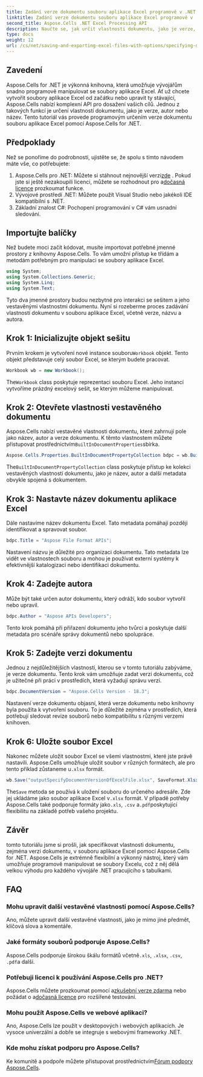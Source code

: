 ```yaml
---
title: Zadání verze dokumentu souboru aplikace Excel programově v .NET
linktitle: Zadání verze dokumentu souboru aplikace Excel programově v .NET
second_title: Aspose.Cells .NET Excel Processing API
description: Naučte se, jak určit vlastnosti dokumentu, jako je verze, autor a název, v souboru aplikace Excel programově pomocí Aspose.Cells for .NET pomocí podrobných pokynů.
type: docs
weight: 12
url: /cs/net/saving-and-exporting-excel-files-with-options/specifying-document-version-of-excel-file/
---
```

## Zavedení
Aspose.Cells for .NET je výkonná knihovna, která umožňuje vývojářům snadno programově manipulovat se soubory aplikace Excel. Ať už chcete vytvořit soubory aplikace Excel od začátku nebo upravit ty stávající, Aspose.Cells nabízí komplexní API pro dosažení vašich cílů. Jednou z takových funkcí je určení vlastností dokumentu, jako je verze, autor nebo název. Tento tutoriál vás provede programovým určením verze dokumentu souboru aplikace Excel pomocí Aspose.Cells for .NET.
## Předpoklady
Než se ponoříme do podrobností, ujistěte se, že spolu s tímto návodem máte vše, co potřebujete:
1.  Aspose.Cells pro .NET: Můžete si stáhnout nejnovější verzi[zde](https://releases.aspose.com/cells/net/) . Pokud jste si ještě nezakoupili licenci, můžete se rozhodnout pro a[dočasná licence](https://purchase.aspose.com/temporary-license/) prozkoumat funkce.
2. Vývojové prostředí .NET: Můžete použít Visual Studio nebo jakékoli IDE kompatibilní s .NET.
3. Základní znalost C#: Pochopení programování v C# vám usnadní sledování.
## Importujte balíčky
Než budete moci začít kódovat, musíte importovat potřebné jmenné prostory z knihovny Aspose.Cells. To vám umožní přístup ke třídám a metodám potřebným pro manipulaci se soubory aplikace Excel.
```csharp
using System;
using System.Collections.Generic;
using System.Linq;
using System.Text;
```
Tyto dva jmenné prostory budou nezbytné pro interakci se sešitem a jeho vestavěnými vlastnostmi dokumentu.
Nyní si rozeberme proces zadávání vlastností dokumentu v souboru aplikace Excel, včetně verze, názvu a autora.
## Krok 1: Inicializujte objekt sešitu
 Prvním krokem je vytvoření nové instance souboru`Workbook` objekt. Tento objekt představuje celý soubor Excel, se kterým budete pracovat.
```csharp
Workbook wb = new Workbook();
```
 The`Workbook` class poskytuje reprezentaci souboru Excel. Jeho instancí vytvoříme prázdný excelový sešit, se kterým můžeme manipulovat.
## Krok 2: Otevřete vlastnosti vestavěného dokumentu
Aspose.Cells nabízí vestavěné vlastnosti dokumentu, které zahrnují pole jako název, autor a verze dokumentu. K těmto vlastnostem můžete přistupovat prostřednictvím`BuiltInDocumentProperties`sbírka.
```csharp
Aspose.Cells.Properties.BuiltInDocumentPropertyCollection bdpc = wb.BuiltInDocumentProperties;
```
 The`BuiltInDocumentPropertyCollection` class poskytuje přístup ke kolekci vestavěných vlastností dokumentu, jako je název, autor a další metadata obvykle spojená s dokumentem.
## Krok 3: Nastavte název dokumentu aplikace Excel
Dále nastavíme název dokumentu Excel. Tato metadata pomáhají později identifikovat a spravovat soubor.
```csharp
bdpc.Title = "Aspose File Format APIs";
```
Nastavení názvu je důležité pro organizaci dokumentu. Tato metadata lze vidět ve vlastnostech souboru a mohou je používat externí systémy k efektivnější katalogizaci nebo identifikaci dokumentu.
## Krok 4: Zadejte autora
Může být také určen autor dokumentu, který odráží, kdo soubor vytvořil nebo upravil.
```csharp
bdpc.Author = "Aspose APIs Developers";
```
Tento krok pomáhá při přiřazení dokumentu jeho tvůrci a poskytuje další metadata pro scénáře správy dokumentů nebo spolupráce.
## Krok 5: Zadejte verzi dokumentu
Jednou z nejdůležitějších vlastností, kterou se v tomto tutoriálu zabýváme, je verze dokumentu. Tento krok vám umožňuje zadat verzi dokumentu, což je užitečné při práci v prostředích, která vyžadují správu verzí.
```csharp
bdpc.DocumentVersion = "Aspose.Cells Version - 18.3";
```
Nastavení verze dokumentu objasní, která verze dokumentu nebo knihovny byla použita k vytvoření souboru. To je důležité zejména v prostředích, která potřebují sledovat revize souborů nebo kompatibilitu s různými verzemi knihoven.
## Krok 6: Uložte soubor Excel
 Nakonec můžete uložit soubor Excel se všemi vlastnostmi, které jste právě nastavili. Aspose.Cells umožňuje uložit soubor v různých formátech, ale pro tento příklad zůstaneme u`.xlsx` formát.
```csharp
wb.Save("outputSpecifyDocumentVersionOfExcelFile.xlsx", SaveFormat.Xlsx);
```
 The`Save` metoda se používá k uložení souboru do určeného adresáře. Zde jej ukládáme jako soubor aplikace Excel v`.xlsx` formát. V případě potřeby Aspose.Cells také podporuje formáty jako`.xls`, `.csv` a`.pdf`poskytující flexibilitu na základě potřeb vašeho projektu.
## Závěr
tomto tutoriálu jsme si prošli, jak specifikovat vlastnosti dokumentu, zejména verzi dokumentu, v souboru aplikace Excel pomocí Aspose.Cells for .NET. Aspose.Cells je extrémně flexibilní a výkonný nástroj, který vám umožňuje programově manipulovat se soubory Excelu, což z něj dělá velkou výhodu pro každého vývojáře .NET pracujícího s tabulkami.
## FAQ
### Mohu upravit další vestavěné vlastnosti pomocí Aspose.Cells?  
Ano, můžete upravit další vestavěné vlastnosti, jako je mimo jiné předmět, klíčová slova a komentáře.
### Jaké formáty souborů podporuje Aspose.Cells?  
 Aspose.Cells podporuje širokou škálu formátů včetně`.xls`, `.xlsx`, `.csv`, `.pdf`a další.
### Potřebuji licenci k používání Aspose.Cells pro .NET?  
 Aspose.Cells můžete prozkoumat pomocí a[zkušební verze zdarma](https://releases.aspose.com/) nebo požádat o a[dočasná licence](https://purchase.aspose.com/temporary-license/) pro rozšířené testování.
### Mohu použít Aspose.Cells ve webové aplikaci?  
Ano, Aspose.Cells lze použít v desktopových i webových aplikacích. Je vysoce univerzální a dobře se integruje s webovými frameworky .NET.
### Kde mohu získat podporu pro Aspose.Cells?  
 Ke komunitě a podpoře můžete přistupovat prostřednictvím[Fórum podpory Aspose.Cells](https://forum.aspose.com/c/cells/9).